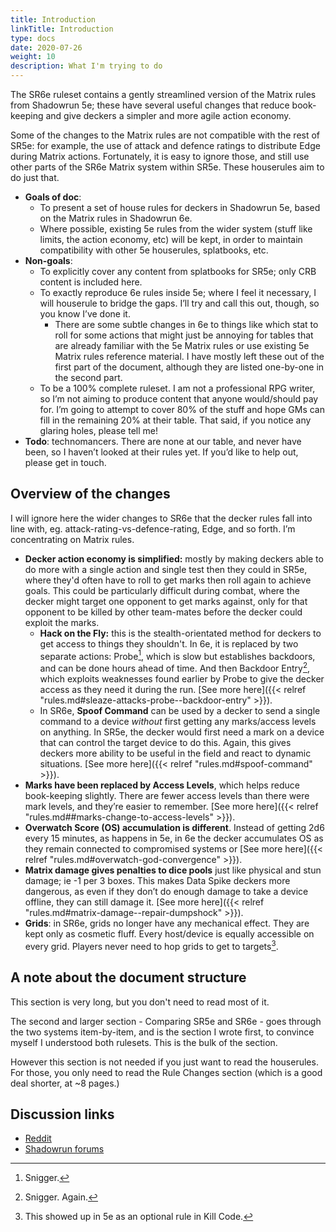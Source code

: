 ```yaml
---
title: Introduction
linkTitle: Introduction
type: docs
date: 2020-07-26
weight: 10
description: What I'm trying to do
---
```


The SR6e ruleset contains a gently streamlined version of the Matrix rules from Shadowrun 5e; these have several useful changes that reduce book-keeping and give deckers a simpler and more agile action economy. 

Some of the changes to the Matrix rules are not compatible with the rest of SR5e: for example, the use of attack and defence ratings to distribute Edge during Matrix actions. Fortunately, it is easy to ignore those, and still use other parts of the SR6e Matrix system within SR5e. These houserules aim to do just that.

*   **Goals of doc**:
    *   To present a set of house rules for deckers in Shadowrun 5e, based on the Matrix rules in Shadowrun 6e. 
    *   Where possible, existing 5e rules from the wider system (stuff like limits, the action economy, etc) will be kept, in order to maintain compatibility with other 5e houserules, splatbooks, etc. 
*   **Non-goals**:
    *   To explicitly cover any content from splatbooks for SR5e; only CRB content is included here.
    *   To exactly reproduce 6e rules inside 5e; where I feel it necessary, I will houserule to bridge the gaps. I’ll try and call this out, though, so you know I’ve done it. 
        *   There are some subtle changes in 6e to things like which stat to roll for some actions that might just be annoying for tables that are already familiar with the 5e Matrix rules or use existing 5e Matrix rules reference material. I have mostly left these out of the first part of the document, although they are listed one-by-one in the second part.
    *   To be a 100% complete ruleset. I am not a professional RPG writer, so I’m not aiming to produce content that anyone would/should pay for. I’m going to attempt to cover 80% of the stuff and hope GMs can fill in the remaining 20% at their table. That said, if you notice any glaring holes, please tell me!
*   **Todo**: technomancers. There are none at our table, and never have been, so I haven’t looked at their rules yet. If you’d like to help out, please get in touch.

## Overview of the changes

I will ignore here the wider changes to SR6e that the decker rules fall into line with, eg. attack-rating-vs-defence-rating, Edge, and so forth. I’m concentrating on Matrix rules.

*   **Decker action economy is simplified:** mostly by making deckers able to do more with a single action and single test then they could in SR5e, where they'd often have to roll to get marks then roll again to achieve goals. This could be particularly difficult during combat, where the decker might target one opponent to get marks against, only for that opponent to be killed by other team-mates before the decker could exploit the marks. 
    *   **Hack on the Fly:** this is the stealth-orientated method for deckers to get access to things they shouldn't. In 6e, it is replaced by two separate actions: Probe[^2], which is slow but establishes backdoors, and can be done hours ahead of time. And then Backdoor Entry[^3], which exploits weaknesses found earlier by Probe to give the decker access as they need it during the run. [See more here]({{< relref "rules.md#sleaze-attacks-probe--backdoor-entry" >}}).
	*   In SR6e, **Spoof Command** can be used by a decker to send a single command to a device _without_ first getting any marks/access levels on anything. In SR5e, the decker would first need a mark on a device that can control the target device to do this. Again, this gives deckers more ability to be useful in the field and react to dynamic situations. [See more here]({{< relref "rules.md#spoof-command" >}}).
*   **Marks have been replaced by Access Levels**, which helps reduce book-keeping slightly. There are fewer access levels than there were mark levels, and they’re easier to remember. [See more here]({{< relref "rules.md##marks-change-to-access-levels" >}}).
*   **Overwatch Score (OS) accumulation is different**. Instead of getting 2d6 every 15 minutes, as happens in 5e, in 6e the decker accumulates OS as they remain connected to compromised systems or [See more here]({{< relref "rules.md#overwatch-god-convergence" >}}).
*   **Matrix damage gives penalties to dice pools** just like physical and stun damage; ie -1 per 3 boxes. This makes Data Spike deckers more dangerous, as even if they don’t do enough damage to take a device offline, they can still damage it. [See more here]({{< relref "rules.md#matrix-damage--repair-dumpshock" >}}).
*   **Grids**: in SR6e, grids no longer have any mechanical effect. They are kept only as cosmetic fluff. Every host/device is equally accessible on every grid. Players never need to hop grids to get to targets[^4].



## A note about the document structure

This section is very long, but you don't need to read most of it. 

The second and larger section - Comparing SR5e and SR6e - goes through the two systems item-by-item, and is the section I wrote first, to convince myself I understood both rulesets. This is the bulk of the section.

However this section is not needed if you just want to read the houserules. For those, you only need to read the Rule Changes section (which is a good deal shorter, at ~8 pages.)

## Discussion links

* [Reddit](https://www.reddit.com/r/Shadowrun/comments/explj3/houserules_to_use_sr6es_matrix_system_in_sr5e/)
* [Shadowrun forums](https://forums.shadowruntabletop.com/index.php?topic=30918)


[^2]: Snigger.

[^3]: Snigger. Again.

[^4]: This showed up in 5e as an optional rule in Kill Code.
